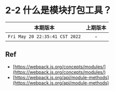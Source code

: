 # 2-2 什么是模块打包工具？

|本期版本|上期版本
|:---:|:---:
`Fri May 20 22:35:41 CST 2022` | -

## Ref

* [https://webpack.js.org/concepts/modules/](https://webpack.js.org/concepts/modules/)
* [https://webpack.js.org/api/module-methods](https://webpack.js.org/api/module-methods)